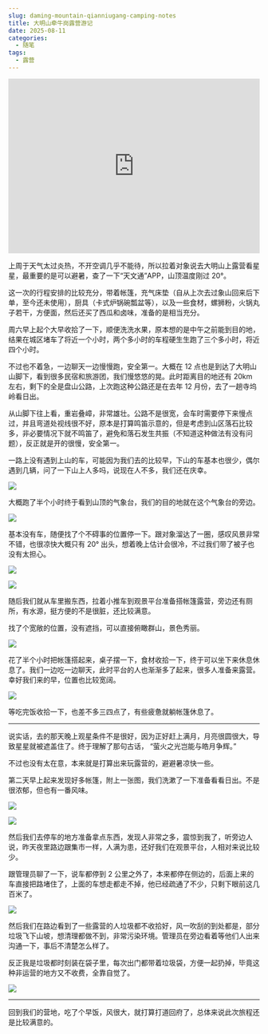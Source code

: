 ```yaml
---
slug: daming-mountain-qianniugang-camping-notes
title: 大明山牵牛岗露营游记
date: 2025-08-11
categories: 
  - 随笔
tags: 
  - 露营
---
```


<iframe src="https://www.google.com/maps/embed?pb=!1m18!1m12!1m3!1d3454.3843320049273!2d119.00371824605847!3d30.02582990699627!2m3!1f0!2f0!3f0!3m2!1i1024!2i768!4f13.1!3m3!1m2!1s0x344a6addbab73f79%3A0x943df5581cec1880!2z54m154mb5bKX!5e0!3m2!1szh-CN!2ssg!4v1754884578377!5m2!1szh-CN!2ssg" width="100%" height="350" style="border:0;" allowfullscreen="" loading="lazy" referrerpolicy="no-referrer-when-downgrade"></iframe>

上周于天气太过炎热，不开空调几乎不能待，所以拉着对象说去大明山上露营看星星，最重要的是可以避暑，查了一下“天文通”APP，山顶温度刚过 20°。

这一次的行程安排的比较充分，带着帐篷，充气床垫（自从上次去过象山回来后下单，至今还未使用），厨具（卡式炉锅碗瓢盆等），以及一些食材，螺狮粉，火锅丸子若干，方便面，然后还买了西瓜和卤味，准备的是相当充分。

周六早上起个大早收拾了一下，顺便洗洗水果，原本想的是中午之前能到目的地，结果在城区堵车了将近一个小时，两个多小时的车程硬生生跑了三个多小时，将近四个小时。

不过也不着急，一边聊天一边慢慢跑，安全第一。大概在 12 点也是到达了大明山山脚下，看到很多民宿和旅游团，我们慢悠悠的晃。此时距离目的地还有 20km 左右，剩下的全是盘山公路，上次跑这种公路还是在去年 12 月份，去了一趟寺坞岭看日出。

从山脚下往上看，重岩叠嶂，非常雄壮。公路不是很宽，会车时需要停下来慢点过，并且弯道处视线很不好，原本是打算鸣笛示意的，但是考虑到山区落石比较多，非必要情况下就不鸣笛了，避免和落石发生共振（不知道这种做法有没有问题），反正就是开的很慢，安全第一。

一路上没有遇到上山的车，可能因为我们去的比较早，下山的车基本也很少，偶尔遇到几辆，问了一下山上人多吗，说现在人不多，我们还在庆幸。

![](https://imgurl.zishu.me/2025/08/1754878425058.webp)

大概跑了半个小时终于看到山顶的气象台，我们的目的地就在这个气象台的旁边。

![](https://imgurl.zishu.me/2025/08/1754878674744.webp)

基本没有车，随便找了个不碍事的位置停一下。跟对象溜达了一圈，感叹风景非常不错，也很凉快大概只有 20° 出头，想着晚上估计会很冷，不过我们带了被子也没有太担心。

![](https://imgurl.zishu.me/2025/08/1754878704495.webp)

![](https://imgurl.zishu.me/2025/08/1754878857593.webp)

随后我们就从车里搬东西，拉着小推车到观景平台准备搭帐篷露营，旁边还有厕所，有水源，挺方便的不是很脏，还比较满意。

找了个宽敞的位置，没有遮挡，可以直接俯瞰群山，景色秀丽。

![](https://imgurl.zishu.me/2025/08/1754878839930.webp)

花了半个小时把帐篷搭起来，桌子摆一下，食材收拾一下，终于可以坐下来休息休息了。我们一边吃一边聊天，此时平台的人也渐渐多了起来，很多人准备来露营。幸好我们来的早，位置也比较宽阔。

![](https://imgurl.zishu.me/2025/08/1754880032401.webp)

等吃完饭收拾一下，也差不多三四点了，有些疲惫就躺帐篷休息了。

---

说实话，去的那天晚上观星条件不是很好，因为正好赶上满月，月亮很圆很大，导致星星就被遮盖住了。终于理解了那句古话， “萤火之光岂能与皓月争辉。”

不过也没有太在意，本来就是打算出来玩露营的，避避暑凉快一些。

第二天早上起来发现好多帐篷，附上一张图，我们洗漱了一下准备看看日出。不是很浓郁，但也有一番风味。

![](https://imgurl.zishu.me/2025/08/1754879201404.webp)

![](https://imgurl.zishu.me/2025/08/1754878795687.webp)

然后我们去停车的地方准备拿点东西，发现人非常之多，震惊到我了，听旁边人说，昨天夜里路边跟集市一样，人满为患，还好我们在观景平台，人相对来说比较少。

跟管理员聊了一下，说车都停到 2 公里之外了，本来都停在侧边的，后面上来的车直接把路堵住了，上面的车想走都走不掉，他已经疏通了不少，只剩下眼前这几百米了。

![](https://imgurl.zishu.me/2025/08/1754879518248.webp)

然后我们在路边看到了一些露营的人垃圾都不收拾好，风一吹刮的到处都是，部分垃圾飞下山坡，想清理都做不到，非常污染环境。管理员在旁边看着等他们人出来沟通一下，事后不清楚怎么样了。

反正我是垃圾都时刻装在袋子里，每次出门都带着垃圾袋，方便一起扔掉，毕竟这种非运营的地方又不收费，全靠自觉了。

![](https://imgurl.zishu.me/2025/08/1754879537127.webp)

---

回到我们的营地，吃了个早饭，风很大，就打算打道回府了，总体来说此次旅程还是比较满意的。
